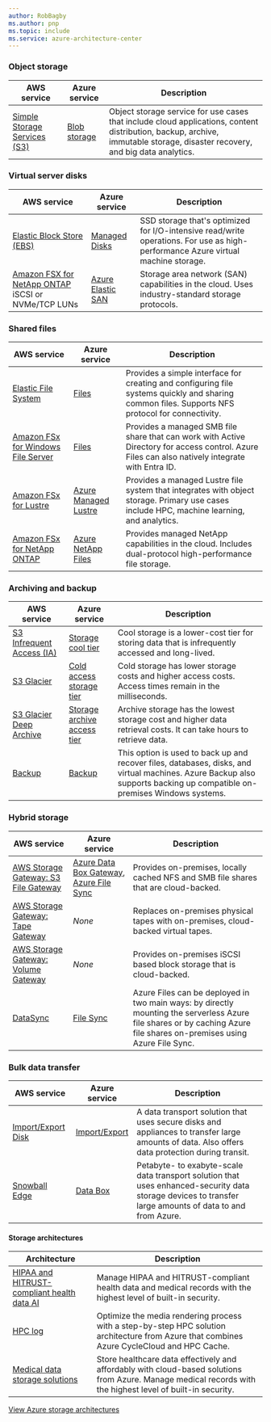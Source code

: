 ```yaml
---
author: RobBagby
ms.author: pnp
ms.topic: include
ms.service: azure-architecture-center
---
```


### Object storage

| AWS service | Azure service | Description |
| ----------- | ------------- | ----------- |
| [Simple Storage Services (S3)](https://aws.amazon.com/s3/) | [Blob storage](/azure/storage/blobs/storage-blobs-introduction) | Object storage service for use cases that include cloud applications, content distribution, backup, archive, immutable storage, disaster recovery, and big data analytics. |

### Virtual server disks

| AWS service | Azure service | Description |
| ----------- | ------------- | ----------- |
| [Elastic Block Store (EBS)](https://aws.amazon.com/ebs/) | [Managed Disks](https://azure.microsoft.com/services/storage/disks/) | SSD storage that's optimized for I/O-intensive read/write operations. For use as high-performance Azure virtual machine storage. |
| [Amazon FSX for NetApp ONTAP](https://aws.amazon.com/fsx/netapp-ontap/) iSCSI or NVMe/TCP LUNs | [Azure Elastic SAN](https://azure.microsoft.com/products/storage/elastic-san/?msockid=20b4ccc8ef0360d20a2dd85cee9a6140) |  Storage area network (SAN) capabilities in the cloud. Uses industry-standard storage protocols. |

### Shared files

| AWS service | Azure service | Description |
| ----------- | ------------- | ----------- |
| [Elastic File System](https://aws.amazon.com/efs/) | [Files](https://azure.microsoft.com/services/storage/files/) | Provides a simple interface for creating and configuring file systems quickly and sharing common files. Supports NFS protocol for connectivity. |
| [Amazon FSx for Windows File Server](https://aws.amazon.com/fsx/windows/) | [Files](https://azure.microsoft.com/services/storage/files/) | Provides a managed SMB file share that can work with Active Directory for access control. Azure Files can also natively integrate with Entra ID. |
| [Amazon FSx for Lustre](https://aws.amazon.com/fsx/lustre/) | [Azure Managed Lustre](https://azure.microsoft.com/products/managed-lustre/) | Provides a managed Lustre file system that integrates with object storage. Primary use cases include HPC, machine learning, and analytics. |
| [Amazon FSx for NetApp ONTAP](https://aws.amazon.com/fsx/netapp-ontap/) | [Azure NetApp Files](https://azure.microsoft.com/products/netapp/) | Provides managed NetApp capabilities in the cloud. Includes dual-protocol high-performance file storage. |

### Archiving and backup

| AWS service | Azure service | Description |
| ----------- | ------------- | ----------- |
| [S3 Infrequent Access (IA)](https://aws.amazon.com/s3/storage-classes) | [Storage cool tier](/azure/storage/blobs/access-tiers-overview) | Cool storage is a lower-cost tier for storing data that is infrequently accessed and long-lived. |
| [S3 Glacier](https://aws.amazon.com/s3/storage-classes)| [Cold access storage tier](/azure/storage/blobs/access-tiers-overview) | Cold storage has lower storage costs and higher access costs. Access times remain in the milliseconds. |
| [S3 Glacier Deep Archive](https://aws.amazon.com/s3/storage-classes) | [Storage archive access tier](/azure/storage/blobs/access-tiers-overview) | Archive storage has the lowest storage cost and higher data retrieval costs. It can take hours to retrieve data.|
| [Backup](https://aws.amazon.com/backup/) | [Backup](https://azure.microsoft.com/services/backup/) | This option is used to back up and recover files, databases, disks, and virtual machines. Azure Backup also supports backing up compatible on-premises Windows systems. |

### Hybrid storage

| AWS service | Azure service | Description |
| ----------- | ------------- | ----------- |
| [AWS Storage Gateway: S3 File Gateway](https://aws.amazon.com/storagegateway/file/s3/) | [Azure Data Box Gateway](/azure/databox-gateway/data-box-gateway-overview), [Azure File Sync](/azure/storage/file-sync/file-sync-introduction) | Provides on-premises, locally cached NFS and SMB file shares that are cloud-backed. |
| [AWS Storage Gateway: Tape Gateway](https://aws.amazon.com/storagegateway/vtl/) | *None* | Replaces on-premises physical tapes with on-premises, cloud-backed virtual tapes. |
| [AWS Storage Gateway: Volume Gateway](https://aws.amazon.com/storagegateway/volume/) | *None* | Provides on-premises iSCSI based block storage that is cloud-backed. |
| [DataSync](https://aws.amazon.com/datasync/) | [File Sync](/azure/storage/file-sync/file-sync-introduction) | Azure Files can be deployed in two main ways: by directly mounting the serverless Azure file shares or by caching Azure file shares on-premises using Azure File Sync.|

### Bulk data transfer

| AWS service | Azure service | Description |
| ----------- | ------------- | ----------- |
| [Import/Export Disk](https://aws.amazon.com/snowball/disk/details/) | [Import/Export](/azure/storage/common/storage-import-export-service) | A data transport solution that uses secure disks and appliances to transfer large amounts of data. Also offers data protection during transit. |
| [Snowball Edge](https://aws.amazon.com/snowball-edge/) | [Data Box](https://azure.microsoft.com/services/storage/databox/) | Petabyte- to exabyte-scale data transport solution that uses enhanced-security data storage devices to transfer large amounts of data to and from Azure. |

#### Storage architectures

| Architecture | Description |
|----|----|
| [HIPAA and HITRUST-compliant health data AI](/azure/architecture/solution-ideas/articles/security-compliance-blueprint-hipaa-hitrust-health-data-ai) | Manage HIPAA and HITRUST-compliant health data and medical records with the highest level of built-in security. |
| [HPC log](/azure/architecture/solution-ideas/articles/azure-batch-rendering) | Optimize the media rendering process with a step-by-step HPC solution architecture from Azure that combines Azure CycleCloud and HPC Cache. |
| [Medical data storage solutions](/azure/architecture/solution-ideas/articles/medical-data-storage) | Store healthcare data effectively and affordably with cloud-based solutions from Azure. Manage medical records with the highest level of built-in security. |

[View Azure storage architectures](/azure/architecture/browse/?azure_categories=storage)